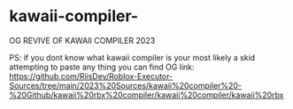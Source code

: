 # kawaii-compiler-

OG REVIVE OF KAWAII COMPILER 2023

PS: if you dont know what kawaii compiler is your most likely a skid attempting to paste any thing you can find
OG link: https://github.com/RiisDev/Roblox-Executor-Sources/tree/main/2023%20Sources/kawaii%20compiler%20-%20Github/kawaii%20rbx%20compiler/kawaii%20compiler/kawaii%20rbx

